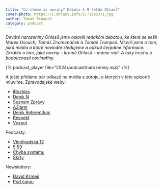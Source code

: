```yaml
---
title: "Co čteme za noviny? Debata k 9 letům Ohlasů"
cover-photo: https://i.ohlasy.info/i/719a5371.jpg
author: Tomáš Trumpeš
category: podcast
---
```


*Deváté narozeniny Ohlasů jsme oslavili redakční debatou, ke které se sešli Marek Osouch, Tomáš Znamenáček a Tomáš Trumpeš. Mluvili jsme o tom, jaká média a které novináře sledujeme a odkud čerpáme informace. Zkrátka o tom, jaké noviny – kromě Ohlasů – máme rádi. A taky trochu o budoucnosti novinařiny.*

{% podcast_player file="2024/podcast/narozeniny.mp3" /%}

A ještě přidáme pár odkazů na média a zdroje, o kterých v této epizodě mluvíme. Zpravodajské weby:

* [iRozhlas](https://www.irozhlas.cz)
* [Deník N](https://denikn.cz)
* [Seznam Zprávy](https://www.seznamzpravy.cz)
* [A2larm](https://a2larm.cz)
* [Deník Referendum](https://denikreferendum.cz)
* [Respekt](https://www.respekt.cz)
* [Voxpot](https://www.voxpot.cz/)

Podcasty:

* [Vinohradská 12](https://www.irozhlas.cz/vinohradska12)
* [5:59](https://www.seznamzpravy.cz/sekce/audio-podcast-5-59-452)
* [Chyba systému](https://plus.rozhlas.cz/chyba-systemu-8662740)
* [Škrty](https://denikreferendum.cz/tema/podcast-skrty)

Newslettery:

* [David Klimeš](https://davidklimes.cz)
* [Pod čarou](https://www.seznamzpravy.cz/tag/pod-carou-61945)
